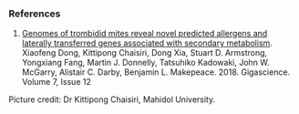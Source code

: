 ### References

1.  [Genomes of trombidid mites reveal novel predicted allergens and
    laterally transferred genes associated with secondary
    metabolism](http://europepmc.org/abstract/MED/30445460).\
    Xiaofeng Dong, Kittipong Chaisiri, Dong Xia, Stuart D. Armstrong,
    Yongxiang Fang, Martin J. Donnelly, Tatsuhiko Kadowaki, John W.
    McGarry, Alistair C. Darby, Benjamin L. Makepeace. 2018.
    Gigascience. Volume 7, Issue 12

Picture credit: Dr Kittipong Chaisiri, Mahidol University.
